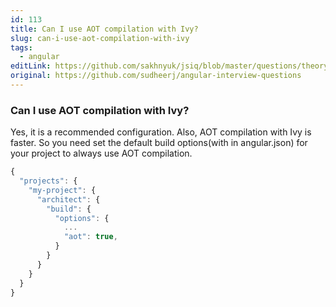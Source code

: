 ```yaml
---
id: 113
title: Can I use AOT compilation with Ivy?
slug: can-i-use-aot-compilation-with-ivy
tags:
  - angular
editLink: https://github.com/sakhnyuk/jsiq/blob/master/questions/theory/angular/113.md
original: https://github.com/sudheerj/angular-interview-questions
---
```


### Can I use AOT compilation with Ivy?

Yes, it is a recommended configuration. Also, AOT compilation with Ivy is faster. So you need set the default build options(with in angular.json) for your project to always use AOT compilation.

```javascript
{
  "projects": {
    "my-project": {
      "architect": {
        "build": {
          "options": {
            ...
            "aot": true,
          }
        }
      }
    }
  }
}
```